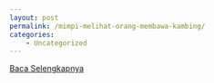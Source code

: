 ```yaml
---
layout: post
permalink: /mimpi-melihat-orang-membawa-kambing/
categories:
    - Uncategorized
---
```


[Baca Selengkapnya](/10)